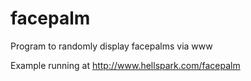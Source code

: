 facepalm
========

Program to randomly display facepalms via www

Example running at
http://www.hellspark.com/facepalm
